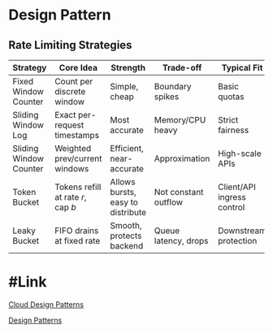# Design Pattern

## Rate Limiting Strategies

| Strategy | Core Idea | Strength | Trade-off | Typical Fit |  
|---|---|---|---|---|  
| Fixed Window Counter | Count per discrete window | Simple, cheap | Boundary spikes | Basic quotas |  
| Sliding Window Log | Exact per-request timestamps | Most accurate | Memory/CPU heavy | Strict fairness |  
| Sliding Window Counter | Weighted prev/current windows | Efficient, near-accurate | Approximation | High-scale APIs |  
| Token Bucket | Tokens refill at rate $r$, cap $b$ | Allows bursts, easy to distribute | Not constant outflow | Client/API ingress control |  
| Leaky Bucket | FIFO drains at fixed rate | Smooth, protects backend | Queue latency, drops | Downstream protection |  



# #Link

[Cloud Design Patterns](https://learn.microsoft.com/en-us/azure/architecture/patterns/)

[Design Patterns](https://refactoring.guru/design-patterns)
